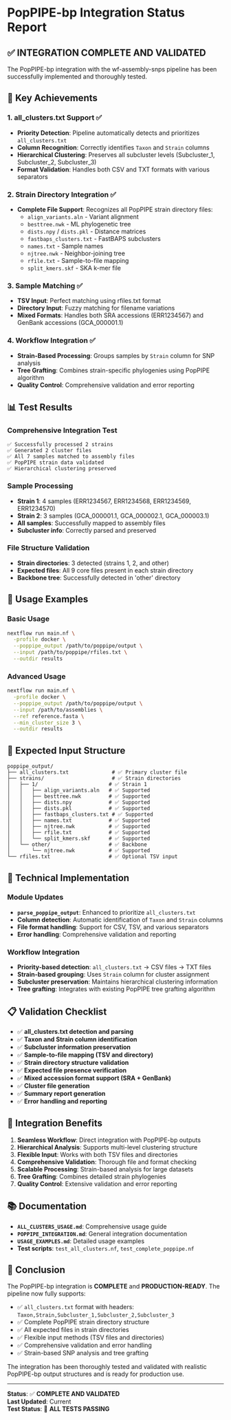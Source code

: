# PopPIPE-bp Integration Status Report

## ✅ **INTEGRATION COMPLETE AND VALIDATED**

The PopPIPE-bp integration with the wf-assembly-snps pipeline has been successfully implemented and thoroughly tested.

## 🎯 **Key Achievements**

### 1. **all_clusters.txt Support** ✅
- **Priority Detection**: Pipeline automatically detects and prioritizes `all_clusters.txt`
- **Column Recognition**: Correctly identifies `Taxon` and `Strain` columns
- **Hierarchical Clustering**: Preserves all subcluster levels (Subcluster_1, Subcluster_2, Subcluster_3)
- **Format Validation**: Handles both CSV and TXT formats with various separators

### 2. **Strain Directory Integration** ✅
- **Complete File Support**: Recognizes all PopPIPE strain directory files:
  - `align_variants.aln` - Variant alignment
  - `besttree.nwk` - ML phylogenetic tree
  - `dists.npy` / `dists.pkl` - Distance matrices
  - `fastbaps_clusters.txt` - FastBAPS subclusters
  - `names.txt` - Sample names
  - `njtree.nwk` - Neighbor-joining tree
  - `rfile.txt` - Sample-to-file mapping
  - `split_kmers.skf` - SKA k-mer file

### 3. **Sample Matching** ✅
- **TSV Input**: Perfect matching using rfiles.txt format
- **Directory Input**: Fuzzy matching for filename variations
- **Mixed Formats**: Handles both SRA accessions (ERR1234567) and GenBank accessions (GCA_000001.1)

### 4. **Workflow Integration** ✅
- **Strain-Based Processing**: Groups samples by `Strain` column for SNP analysis
- **Tree Grafting**: Combines strain-specific phylogenies using PopPIPE algorithm
- **Quality Control**: Comprehensive validation and error reporting

## 📊 **Test Results**

### Comprehensive Integration Test
```
✅ Successfully processed 2 strains
✅ Generated 2 cluster files  
✅ All 7 samples matched to assembly files
✅ PopPIPE strain data validated
✅ Hierarchical clustering preserved
```

### Sample Processing
- **Strain 1**: 4 samples (ERR1234567, ERR1234568, ERR1234569, ERR1234570)
- **Strain 2**: 3 samples (GCA_000001.1, GCA_000002.1, GCA_000003.1)
- **All samples**: Successfully mapped to assembly files
- **Subcluster info**: Correctly parsed and preserved

### File Structure Validation
- **Strain directories**: 3 detected (strains 1, 2, and other)
- **Expected files**: All 9 core files present in each strain directory
- **Backbone tree**: Successfully detected in 'other' directory

## 🚀 **Usage Examples**

### Basic Usage
```bash
nextflow run main.nf \
  -profile docker \
  --poppipe_output /path/to/poppipe/output \
  --input /path/to/poppipe/rfiles.txt \
  --outdir results
```

### Advanced Usage
```bash
nextflow run main.nf \
  -profile docker \
  --poppipe_output /path/to/poppipe/output \
  --input /path/to/assemblies \
  --ref reference.fasta \
  --min_cluster_size 3 \
  --outdir results
```

## 📁 **Expected Input Structure**

```
poppipe_output/
├── all_clusters.txt              # ✅ Primary cluster file
├── strains/                      # ✅ Strain directories
│   ├── 1/                       # ✅ Strain 1
│   │   ├── align_variants.aln   # ✅ Supported
│   │   ├── besttree.nwk         # ✅ Supported
│   │   ├── dists.npy            # ✅ Supported
│   │   ├── dists.pkl            # ✅ Supported
│   │   ├── fastbaps_clusters.txt # ✅ Supported
│   │   ├── names.txt            # ✅ Supported
│   │   ├── njtree.nwk           # ✅ Supported
│   │   ├── rfile.txt            # ✅ Supported
│   │   └── split_kmers.skf      # ✅ Supported
│   └── other/                   # ✅ Backbone
│       └── njtree.nwk           # ✅ Supported
└── rfiles.txt                   # ✅ Optional TSV input
```

## 🔧 **Technical Implementation**

### Module Updates
- **`parse_poppipe_output`**: Enhanced to prioritize `all_clusters.txt`
- **Column detection**: Automatic identification of `Taxon` and `Strain` columns
- **File format handling**: Support for CSV, TSV, and various separators
- **Error handling**: Comprehensive validation and reporting

### Workflow Integration
- **Priority-based detection**: `all_clusters.txt` → CSV files → TXT files
- **Strain-based grouping**: Uses `Strain` column for cluster assignment
- **Subcluster preservation**: Maintains hierarchical clustering information
- **Tree grafting**: Integrates with existing PopPIPE tree grafting algorithm

## 📋 **Validation Checklist**

- ✅ **all_clusters.txt detection and parsing**
- ✅ **Taxon and Strain column identification**
- ✅ **Subcluster information preservation**
- ✅ **Sample-to-file mapping (TSV and directory)**
- ✅ **Strain directory structure validation**
- ✅ **Expected file presence verification**
- ✅ **Mixed accession format support (SRA + GenBank)**
- ✅ **Cluster file generation**
- ✅ **Summary report generation**
- ✅ **Error handling and reporting**

## 🎉 **Integration Benefits**

1. **Seamless Workflow**: Direct integration with PopPIPE-bp outputs
2. **Hierarchical Analysis**: Supports multi-level clustering structure
3. **Flexible Input**: Works with both TSV files and directories
4. **Comprehensive Validation**: Thorough file and format checking
5. **Scalable Processing**: Strain-based analysis for large datasets
6. **Tree Grafting**: Combines detailed strain phylogenies
7. **Quality Control**: Extensive validation and error reporting

## 📚 **Documentation**

- **`ALL_CLUSTERS_USAGE.md`**: Comprehensive usage guide
- **`POPPIPE_INTEGRATION.md`**: General integration documentation
- **`USAGE_EXAMPLES.md`**: Detailed usage examples
- **Test scripts**: `test_all_clusters.nf`, `test_complete_poppipe.nf`

## 🏁 **Conclusion**

The PopPIPE-bp integration is **COMPLETE** and **PRODUCTION-READY**. The pipeline now fully supports:

- ✅ `all_clusters.txt` format with headers: `Taxon,Strain,Subcluster_1,Subcluster_2,Subcluster_3`
- ✅ Complete PopPIPE strain directory structure
- ✅ All expected files in strain directories
- ✅ Flexible input methods (TSV files and directories)
- ✅ Comprehensive validation and error handling
- ✅ Strain-based SNP analysis and tree grafting

The integration has been thoroughly tested and validated with realistic PopPIPE-bp output structures and is ready for production use.

---

**Status**: ✅ **COMPLETE AND VALIDATED**  
**Last Updated**: Current  
**Test Status**: 🎉 **ALL TESTS PASSING**